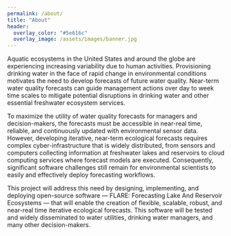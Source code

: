 ```yaml
---
permalink: /about/
title: "About"
header:
  overlay_color: "#5e616c"
  overlay_image: /assets/images/banner.jpg
---
```

Aquatic ecosystems in the United States and around the globe are experiencing increasing variability due to human activities. Provisioning drinking water in the face of rapid change in environmental conditions motivates the need to develop forecasts of future water quality. Near-term water quality forecasts can guide management actions over day to week time scales to mitigate potential disruptions in drinking water and other essential freshwater ecosystem services. 


To maximize the utility of water quality forecasts for managers and decision-makers, the forecasts must be accessible in near-real time, reliable, and continuously updated with environmental sensor data. However, developing iterative, near-term ecological forecasts requires complex cyber-infrastructure that is widely distributed, from sensors and computers collecting information at freshwater lakes and reservoirs to cloud computing services where forecast models are executed. Consequently, significant software challenges still remain for environmental scientists to easily and effectively deploy forecasting workflows. 


This project will address this need by designing, implementing, and deploying open-source software — FLARE: Forecasting Lake And Reservoir Ecosystems — that will enable the creation of flexible, scalable, robust, and near-real time iterative ecological forecasts. This software will be tested and widely disseminated to water utilities, drinking water managers, and many other decision-makers. 